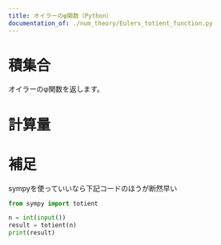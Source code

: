 ```yaml
---
title: オイラーのφ関数（Python）
documentation_of: ./num_theory/Eulers_totient_function.py
---
```


# 積集合
オイラーのφ関数を返します。

# 計算量


# 補足
sympyを使っていいなら下記コードのほうが断然早い

```Python
from sympy import totient

n = int(input())
result = totient(n)
print(result)
```
